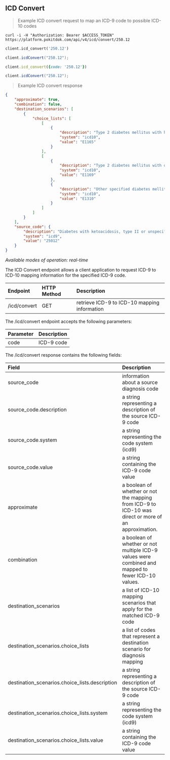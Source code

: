 ## ICD Convert
> Example ICD convert request to map an ICD-9 code to possible ICD-10 codes


```shell
curl -i -H "Authorization: Bearer $ACCESS_TOKEN" https://platform.pokitdok.com/api/v4/icd/convert/250.12
```

```python
client.icd_convert('250.12')
```

```csharp
client.icdConvert("250.12");
```

```ruby
client.icd_convert({code: '250.12'})
```

```java
client.icdConvert("250.12");
```

> Example ICD convert response

```json
{
    "approximate": true,
    "combination": false,
    "destination_scenarios": [
        {
            "choice_lists": [
                [
                    {
                        "description": "Type 2 diabetes mellitus with hyperglycemia",
                        "system": "icd10",
                        "value": "E1165"
                    }
                ],
                [
                    {
                        "description": "Type 2 diabetes mellitus with other specified complication",
                        "system": "icd10",
                        "value": "E1169"
                    },
                    {
                        "description": "Other specified diabetes mellitus with ketoacidosis without coma",
                        "system": "icd10",
                        "value": "E1310"
                    }
                ]
            ]
        }
    ],
    "source_code": {
        "description": "Diabetes with ketoacidosis, type II or unspecified type, uncontrolled",
        "system": "icd9",
        "value": "25012"
    }
}
```

*Available modes of operation: real-time*

The ICD Convert endpoint allows a client application to request ICD-9 to ICD-10 mapping information for the
specified ICD-9 code.


| Endpoint     | HTTP Method | Description                                  |
|:-------------|:------------|:---------------------------------------------|
| /icd/convert | GET         | retrieve ICD-9 to ICD-10 mapping information |


The /icd/convert endpoint accepts the following parameters:

| Parameter | Description |
|:----------|:------------|
| code      | ICD-9 code  |


The /icd/convert response contains the following fields:

| Field                                                     | Description                                                                                                       |
|:----------------------------------------------------------|:------------------------------------------------------------------------------------------------------------------|
| source_code                                               | information about a source diagnosis code                                                                                |
| source_code.description                                   | a string representing a description of the source ICD-9 code                                                      |
| source_code.system                                        | a string representing the code system (icd9)                                                                      |
| source_code.value                                         | a string containing the ICD-9 code value                                                                          |
| approximate                                               | a boolean of whether or not the mapping from ICD-9 to ICD-10 was direct or more of an approximation.              |
| combination                                               | a boolean of whether or not multiple ICD-9 values were combined and mapped to fewer ICD-10 values.                |                                                                                  
| destination_scenarios                                     | a list of ICD-10 mapping scenarios that apply for the matched ICD-9 code                                          |
| destination_scenarios.choice_lists                        | a list of codes that represent a destination scenario for diagnosis mapping                                       |
| destination_scenarios.choice_lists.description            | a string representing a description of the source ICD-9 code                                                      |
| destination_scenarios.choice_lists.system                 | a string representing the code system (icd9)                                                                      |
| destination_scenarios.choice_lists.value                  | a string containing the ICD-9 code value                                                                          |
